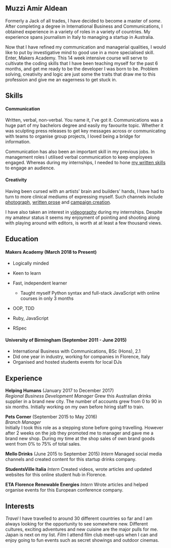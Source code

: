 ## Muzzi Amir Aldean

Formerly a Jack of all trades, I have decided to become a master of *some*. After completing a degree in International Business and Communications, I obtained experience in a variety of roles in a variety of countries. My experience spans journalism in Italy to managing a startup in Australia.

Now that I have refined my communication and managerial qualities, I would like to put by investigative mind to good use in a more specialised skill. Enter, Makers Academy. This 14 week intensive course will serve to cultivate the coding skills that I have been teaching myself for the past 6 months, and get me ready to be the developer I was born to be. Problem solving, creativity and logic are just some the traits that draw me to this profession and give me an eagerness to get stuck in.


## Skills

#### Communication

Written, verbal, non-verbal. You name it, I've got it.
Communications was a huge part of my bachelors degree and easily my favourite topic. Whether it was sculpting press releases to get key messages across or communicating with teams to organise group projects, I loved being a bridge for information.

Communication has also been an important skill in my previous jobs. In management roles I utilised verbal communication to keep employees engaged. Whereas during my internships, I needed to hone [my written skills](https://blog.studentsville.it/author/amir-aldean/) to engage an audience.

#### Creativity

Having been cursed with an artists' brain and builders' hands, I have had to turn to more clinical mediums of expressing myself. Such channels include [photograph](https://www.instagram.com/mellomelonjuice/?hl=en), [written prose](https://blog.studentsville.it/in_florence/best-cocktails-bitter-bar-florence-italy-review/) and [campaign creation](http://mellodrinks.co.uk/escape-the-ordinary-win-a-gopro-camera/).

I have also taken an interest in [videography](https://www.youtube.com/watch?v=LWgON8d9CaM) during my internships. Despite my amateur status it seems my enjoyment of pointing and shooting along with playing around with editors, is worth at at least a few thousand views.


## Education

#### Makers Academy (March 2018 to Present)

- Logically minded
- Keen to learn
- Fast, independent learner
  - Taught myself Python syntax and full-stack JavaScript with online courses in only 3 months

- OOP, TDD
- Ruby, JavaScript
- RSpec

#### University of Birmingham (September 2011 - June 2015)

- International Business with Communications, BSc (Hons), 2.1
- Did one year in industry, working for companies in Florence, Italy
- Organised and hosted students events for local DJs


## Experience

**Helping Humans** (January 2017 to December 2017)    
*Regional Business Development Manager*
Grew this Australian drinks supplier in a brand new city. The number of accounts grew from 0 to 90 in six months. Initially working on my own before hiring staff to train.

**Pets Corner** (September 2015 to May 2016)   
*Branch Manager*  
Initially I took this role as a stepping stone before going travelling. However after 2 weeks on the job they promoted me to manager and gave me a brand new shop.
During my time at the shop sales of own brand goods went from 0% to 75% of total sales.

**Mello Drinks** (June 2015 to September 2015)
*Intern*
Managed social media channels and created content for this startup drinks company.

**StudentsVille Italia**
*Intern*
Created videos, wrote articles and updated websites for this online student hub in Florence.

**ETA Florence Renewable Energies**
*Intern*
Wrote articles and helped organise events for this European conference company.

## Interests
*Travel*
I have travelled to around 30 different countries so far and I am always looking for the opportunity to see somewhere new. Different cultures, exciting adventures and new cuisine are the major pulls for me. Japan is next on my list.
*Film*
I attend film club meet-ups when I can and enjoy going to fun events such as secret showings and outdoor cinemas.
